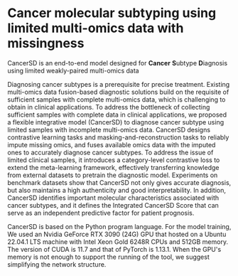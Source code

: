 # Cancer molecular subtyping using limited multi-omics data with missingness
CancerSD is an end-to-end model designed for **Cancer** **S**ubtype **D**iagnosis using limited weakly-paired multi-omics data

Diagnosing cancer subtypes is a prerequisite for precise treatment. Existing multi-omics data fusion-based diagnostic solutions build on the requisite of sufficient samples with complete multi-omics data, which is challenging to obtain in clinical applications. To address the bottleneck of collecting sufficient samples with complete data in clinical applications, we proposed a flexible integrative model (CancerSD) to diagnose cancer subtype using limited samples with incomplete multi-omics data. CancerSD designs contrastive learning tasks and masking-and-reconstruction tasks to reliably impute missing omics, and fuses available omics data with the imputed ones to accurately diagnose cancer subtypes. To address the issue of limited clinical samples, it introduces a category-level contrastive loss to extend the meta-learning framework, effectively transferring knowledge from external datasets to pretrain the diagnostic model. Experiments on benchmark datasets show that CancerSD not only gives accurate diagnosis, but also maintains a high authenticity and good interpretability. In addition, CancerSD identifies important molecular characteristics associated with cancer subtypes, and it defines the Integrated CancerSD Score that can serve as an independent predictive factor for patient prognosis.

CancerSD is based on the Python program language. For the model training, We used an Nvidia GeForce RTX 3090 (24G) GPU that hosted on a Ubuntu 22.04.1 LTS machine with Intel Xeon Gold 6248R CPUs and 512GB memory. The version of CUDA is 11.7 and that of PyTorch is 1.13.1. When the GPU's memory is not enough to support the running of the tool, we suggest simplifying the network structure.

